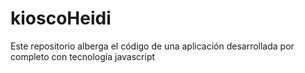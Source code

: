 # kioscoHeidi
Este repositorio alberga el código de una aplicación desarrollada por completo con tecnología javascript
